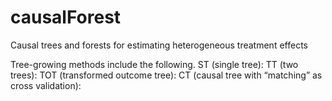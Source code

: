 # causalForest
Causal trees and forests for estimating heterogeneous treatment effects

Tree-growing methods include the following.
ST (single tree):
TT (two trees):
TOT (transformed outcome tree):
CT (causal tree with “matching” as cross validation):
